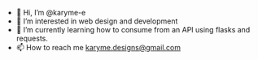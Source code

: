 - 👋 Hi, I’m @karyme-e
- 👀 I’m interested in web design and development
- 🌱 I’m currently learning how to consume from an API using flasks and requests. 
- 📫 How to reach me karyme.designs@gmail.com

<!---
karyme-e/karyme-e is a ✨ special ✨ repository because its `README.md` (this file) appears on your GitHub profile.
You can click the Preview link to take a look at your changes.
--->
